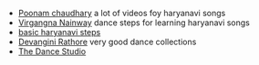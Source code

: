 - [Poonam chaudhary](https://www.youtube.com/@thepoonamchaudhary/videos)
a lot of videos foy haryanavi songs
- [Virgangna Nainway](https://www.youtube.com/@Virangnanainway1/featured)
dance steps for learning haryanavi songs
- [basic haryanavi steps](https://www.youtube.com/watch?v=lXgjiByAX18)
- [Devangini Rathore](https://www.youtube.com/@DevanginiRathore01)
    very good dance collections
- [The Dance Studio](https://www.youtube.com/@USTheDanceStudio/videos)



